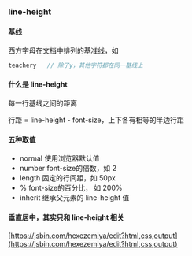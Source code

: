### line-height

#### 基线

西方字母在文档中排列的基准线，如

```js
teachery   // 除了y，其他字符都在同一基线上
```

#### 什么是 line-height

每一行基线之间的距离

行距 = line-height - font-size，上下各有相等的半边行距

#### 五种取值

- normal  使用浏览器默认值
- number  font-size的倍数，如 2 
- length  固定的行间距，如 50px
- %       font-size的百分比， 如 200%
- inherit 继承父元素的 line-height 值 

#### 垂直居中，其实只和 line-height 相关

[https://jsbin.com/hexezemiya/edit?html,css,output](https://jsbin.com/hexezemiya/edit?html,css,output)
